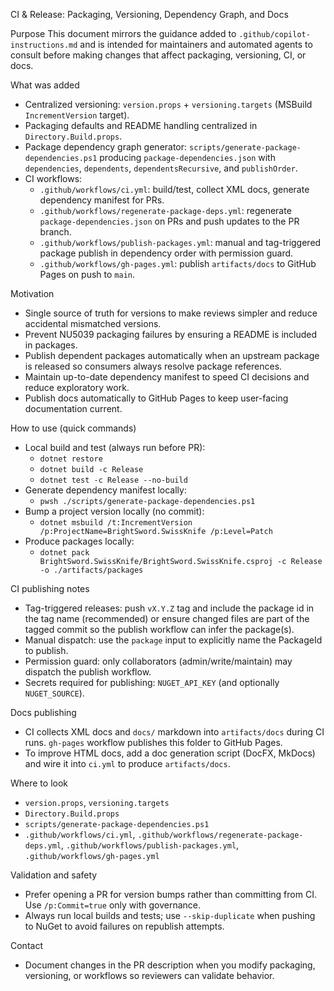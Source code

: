 CI & Release: Packaging, Versioning, Dependency Graph, and Docs

Purpose
This document mirrors the guidance added to `.github/copilot-instructions.md` and is intended for maintainers and automated agents to consult before making changes that affect packaging, versioning, CI, or docs.

What was added
- Centralized versioning: `version.props` + `versioning.targets` (MSBuild `IncrementVersion` target).
- Packaging defaults and README handling centralized in `Directory.Build.props`.
- Package dependency graph generator: `scripts/generate-package-dependencies.ps1` producing `package-dependencies.json` with `dependencies`, `dependents`, `dependentsRecursive`, and `publishOrder`.
- CI workflows:
  - `.github/workflows/ci.yml`: build/test, collect XML docs, generate dependency manifest for PRs.
  - `.github/workflows/regenerate-package-deps.yml`: regenerate `package-dependencies.json` on PRs and push updates to the PR branch.
  - `.github/workflows/publish-packages.yml`: manual and tag-triggered package publish in dependency order with permission guard.
  - `.github/workflows/gh-pages.yml`: publish `artifacts/docs` to GitHub Pages on push to `main`.

Motivation
- Single source of truth for versions to make reviews simpler and reduce accidental mismatched versions.
- Prevent NU5039 packaging failures by ensuring a README is included in packages.
- Publish dependent packages automatically when an upstream package is released so consumers always resolve package references.
- Maintain up-to-date dependency manifest to speed CI decisions and reduce exploratory work.
- Publish docs automatically to GitHub Pages to keep user-facing documentation current.

How to use (quick commands)
- Local build and test (always run before PR):
  - `dotnet restore`
  - `dotnet build -c Release`
  - `dotnet test -c Release --no-build`
- Generate dependency manifest locally:
  - `pwsh ./scripts/generate-package-dependencies.ps1`
- Bump a project version locally (no commit):
  - `dotnet msbuild /t:IncrementVersion /p:ProjectName=BrightSword.SwissKnife /p:Level=Patch`
- Produce packages locally:
  - `dotnet pack BrightSword.SwissKnife/BrightSword.SwissKnife.csproj -c Release -o ./artifacts/packages`

CI publishing notes
- Tag-triggered releases: push `vX.Y.Z` tag and include the package id in the tag name (recommended) or ensure changed files are part of the tagged commit so the publish workflow can infer the package(s).
- Manual dispatch: use the `package` input to explicitly name the PackageId to publish.
- Permission guard: only collaborators (admin/write/maintain) may dispatch the publish workflow.
- Secrets required for publishing: `NUGET_API_KEY` (and optionally `NUGET_SOURCE`).

Docs publishing
- CI collects XML docs and `docs/` markdown into `artifacts/docs` during CI runs. `gh-pages` workflow publishes this folder to GitHub Pages.
- To improve HTML docs, add a doc generation script (DocFX, MkDocs) and wire it into `ci.yml` to produce `artifacts/docs`.

Where to look
- `version.props`, `versioning.targets`
- `Directory.Build.props`
- `scripts/generate-package-dependencies.ps1`
- `.github/workflows/ci.yml`, `.github/workflows/regenerate-package-deps.yml`, `.github/workflows/publish-packages.yml`, `.github/workflows/gh-pages.yml`

Validation and safety
- Prefer opening a PR for version bumps rather than committing from CI. Use `/p:Commit=true` only with governance.
- Always run local builds and tests; use `--skip-duplicate` when pushing to NuGet to avoid failures on republish attempts.

Contact
- Document changes in the PR description when you modify packaging, versioning, or workflows so reviewers can validate behavior.
